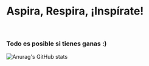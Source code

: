 <h1>Aspira, Respira, ¡Inspírate!</h1>
<br>
<h3>Todo es posible si tienes ganas :)</h3>

![Anurag's GitHub stats](https://github-readme-stats.vercel.app/api?username=kay-nicte&show_icons=true&theme=gruvbox)
